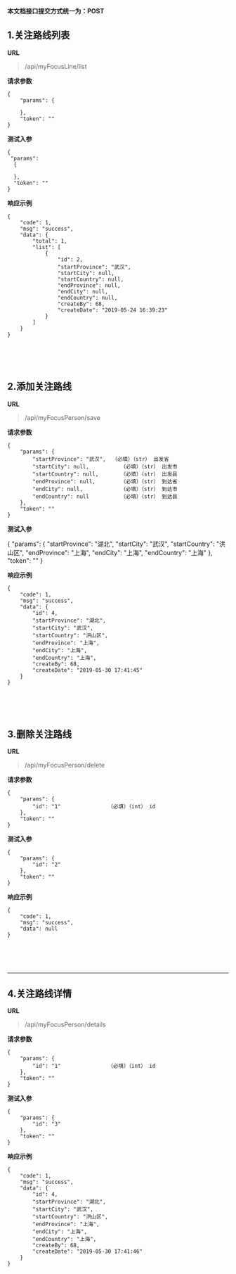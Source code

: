 
**本文档接口提交方式统一为：POST**


## 1.关注路线列表  ##

**URL**
>/api/myFocusLine/list


**请求参数**
    
    {
    	"params": {
            
    	},
    	"token": ""
    }

**测试入参**

    {
	 "params": 
	  {
			
	  },
	  "token": ""
    }

**响应示例**

	{
		"code": 1,
		"msg": "success",
		"data": {
			"total": 1,
			"list": [
				{
					"id": 2,
					"startProvince": "武汉",	
					"startCity": null,
					"startCountry": null,
					"endProvince": null,
					"endCity": null,
					"endCountry": null,
					"createBy": 68,
					"createDate": "2019-05-24 16:39:23"
				}
			]
		}
	}

<br><br><br>


## 2.添加关注路线  ##

**URL**
>/api/myFocusPerson/save


**请求参数**
    
    {
		"params": {
			"startProvince": "武汉",	（必填）（str） 出发省
			"startCity": null,			（必填）（str） 出发市
			"startCountry": null,		（必填）（str） 出发县
			"endProvince": null,		（必填）（str） 到达省
			"endCity": null,			（必填）（str） 到达市
			"endCountry": null			（必填）（str） 到达县
		},
		"token": ""
    }

**测试入参**

   {
		"params": {
			"startProvince": "湖北",
			"startCity": "武汉",
			"startCountry": "洪山区",
			"endProvince": "上海",
			"endCity": "上海",
			"endCountry": "上海"
		},
		"token": ""
    }

**响应示例**

	{
		"code": 1,
		"msg": "success",
		"data": {
			"id": 4,
			"startProvince": "湖北",
			"startCity": "武汉",
			"startCountry": "洪山区",
			"endProvince": "上海",
			"endCity": "上海",
			"endCountry": "上海",
			"createBy": 68,
			"createDate": "2019-05-30 17:41:45"
		}
	}

<br><br><br>



## 3.删除关注路线  ##

**URL**
>/api/myFocusPerson/delete


**请求参数**
    
    {
    	"params": {
			"id": "1"				（必填）（int） id
    	},
    	"token": ""
    }

**测试入参**

    {
		"params": {
			"id": "2"
		},
		"token": ""
    }


**响应示例**

    {
		"code": 1,
		"msg": "success",
		"data": null
	}

<br><br><br>

----

## 4.关注路线详情  ##

**URL**
>/api/myFocusPerson/details


**请求参数**

    {
		"params": {
			"id": "1"				（必填）（int） id
		},
		"token": ""
    }

**测试入参**

    {
		"params": {
			"id": "3"
		},
		"token": ""
    }

**响应示例**

	{
		"code": 1,
		"msg": "success",
		"data": {
			"id": 4,
			"startProvince": "湖北",
			"startCity": "武汉",
			"startCountry": "洪山区",
			"endProvince": "上海",
			"endCity": "上海",
			"endCountry": "上海",
			"createBy": 68,
			"createDate": "2019-05-30 17:41:46"
		}
	}
<br><br><br>